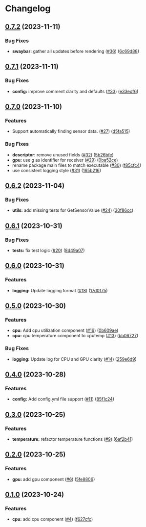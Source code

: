 # Changelog

## [0.7.2](https://github.com/freddiehaddad/swaybar/compare/v0.7.1...v0.7.2) (2023-11-11)


### Bug Fixes

* **swaybar:** gather all updates before rendering ([#36](https://github.com/freddiehaddad/swaybar/issues/36)) ([6c69d88](https://github.com/freddiehaddad/swaybar/commit/6c69d88214347786cd14882fd965bf7058780527))

## [0.7.1](https://github.com/freddiehaddad/swaybar/compare/v0.7.0...v0.7.1) (2023-11-11)


### Bug Fixes

* **config:** improve comment clarity and defaults ([#33](https://github.com/freddiehaddad/swaybar/issues/33)) ([e33edf6](https://github.com/freddiehaddad/swaybar/commit/e33edf6337fdd3501991bbcb9b47ef2b11a7332d))

## [0.7.0](https://github.com/freddiehaddad/swaybar/compare/v0.6.2...v0.7.0) (2023-11-10)


### Features

* Support automatically finding sensor data. ([#27](https://github.com/freddiehaddad/swaybar/issues/27)) ([d5fa515](https://github.com/freddiehaddad/swaybar/commit/d5fa5154f03194e40550dcf6f8829ad026ea52a7))


### Bug Fixes

* **descriptor:** remove unused fields ([#32](https://github.com/freddiehaddad/swaybar/issues/32)) ([5b26bfe](https://github.com/freddiehaddad/swaybar/commit/5b26bfee63b4500c72be514fc235f2e784c9dc51))
* **gpu:** use g as identifier for receiver ([#29](https://github.com/freddiehaddad/swaybar/issues/29)) ([0ba52ce](https://github.com/freddiehaddad/swaybar/commit/0ba52ce56211004af600cc19dd88a21152023a25))
* rename package main files to match executable ([#30](https://github.com/freddiehaddad/swaybar/issues/30)) ([f85cfc4](https://github.com/freddiehaddad/swaybar/commit/f85cfc4414282bb78d821fc240a2f366b7ab7037))
* use consistent logging style ([#31](https://github.com/freddiehaddad/swaybar/issues/31)) ([165b216](https://github.com/freddiehaddad/swaybar/commit/165b216f0cba882215d4f7890795b23b91a03a3f))

## [0.6.2](https://github.com/freddiehaddad/swaybar/compare/v0.6.1...v0.6.2) (2023-11-04)


### Bug Fixes

* **utils:** add missing tests for GetSensorValue ([#24](https://github.com/freddiehaddad/swaybar/issues/24)) ([30f86cc](https://github.com/freddiehaddad/swaybar/commit/30f86ccd488b684294f9d08939bf5dfc0ce8447e))

## [0.6.1](https://github.com/freddiehaddad/swaybar/compare/v0.6.0...v0.6.1) (2023-10-31)


### Bug Fixes

* **tests:** fix test logic ([#20](https://github.com/freddiehaddad/swaybar/issues/20)) ([8d49a07](https://github.com/freddiehaddad/swaybar/commit/8d49a07a232b5e78e9043eb537e573d8a9e05811))

## [0.6.0](https://github.com/freddiehaddad/swaybar/compare/v0.5.0...v0.6.0) (2023-10-31)


### Features

* **logging:** Update logging format ([#18](https://github.com/freddiehaddad/swaybar/issues/18)) ([17d0175](https://github.com/freddiehaddad/swaybar/commit/17d017576b5cf6d14622e4ceb2d0631ca62a5640))

## [0.5.0](https://github.com/freddiehaddad/swaybar/compare/v0.4.0...v0.5.0) (2023-10-30)


### Features

* **cpu:** Add cpu utilization component ([#16](https://github.com/freddiehaddad/swaybar/issues/16)) ([0b609ae](https://github.com/freddiehaddad/swaybar/commit/0b609aeccd3d13299f4867f2ffa77502c4609e00))
* **cpu:** cpu temperature component to cputemp ([#13](https://github.com/freddiehaddad/swaybar/issues/13)) ([bb06727](https://github.com/freddiehaddad/swaybar/commit/bb06727b1df5fb874af9e53b98f3b811d6538660))


### Bug Fixes

* **logging:** Update log for CPU and GPU clarity ([#14](https://github.com/freddiehaddad/swaybar/issues/14)) ([259e6d9](https://github.com/freddiehaddad/swaybar/commit/259e6d95c1d44d11e4446b20a09e275e7778d2d7))

## [0.4.0](https://github.com/freddiehaddad/swaybar/compare/v0.3.0...v0.4.0) (2023-10-28)


### Features

* **config:** Add config.yml file support ([#11](https://github.com/freddiehaddad/swaybar/issues/11)) ([85f1c24](https://github.com/freddiehaddad/swaybar/commit/85f1c24b7f17c6795248479d7d79696e206d9008))

## [0.3.0](https://github.com/freddiehaddad/swaybar/compare/v0.2.0...v0.3.0) (2023-10-25)


### Features

* **temperature:** refactor temperature functions ([#9](https://github.com/freddiehaddad/swaybar/issues/9)) ([6af2b41](https://github.com/freddiehaddad/swaybar/commit/6af2b41f955b1c6c4baf79b579cf3bc05db3d461))

## [0.2.0](https://github.com/freddiehaddad/swaybar/compare/v0.1.0...v0.2.0) (2023-10-25)


### Features

* **gpu:** add gpu component ([#6](https://github.com/freddiehaddad/swaybar/issues/6)) ([5fe8806](https://github.com/freddiehaddad/swaybar/commit/5fe8806a4e5783f8bc51c5e3d4b5641973149e0f))

## [0.1.0](https://github.com/freddiehaddad/swaybar/compare/v0.0.1...v0.1.0) (2023-10-24)


### Features

* **cpu:** add cpu component ([#4](https://github.com/freddiehaddad/swaybar/issues/4)) ([f627cfc](https://github.com/freddiehaddad/swaybar/commit/f627cfcb23a8df0c85b77c60d6924b85a3acc6e0))
